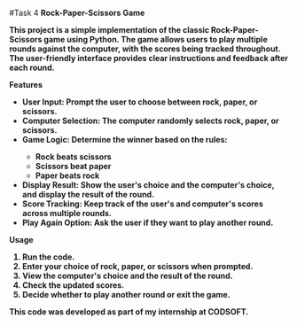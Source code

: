 #Task 4 <b>Rock-Paper-Scissors Game<b>

This project is a simple implementation of the classic Rock-Paper-Scissors game using Python. The game allows users to play multiple rounds against the computer, with the scores being tracked throughout. The user-friendly interface provides clear instructions and feedback after each round.

<b>Features</b>

<ul>
<li><b>User Input:</b> Prompt the user to choose between rock, paper, or scissors.</li>
<li><b>Computer Selection:</b> The computer randomly selects rock, paper, or scissors.</li>
<li><b>Game Logic:</b> Determine the winner based on the rules:</li>
  <ul>
	<li>Rock beats scissors</li>
	<li>Scissors beat paper</li>
	<li>Paper beats rock</li>
  </ul>
<li><b>Display Result:</b> Show the user's choice and the computer's choice, and display the result of the round.</li>
<li><b>Score Tracking:</b> Keep track of the user's and computer's scores across multiple rounds.</li>
<li><b>Play Again Option:</b> Ask the user if they want to play another round.</li>
</ul>

<b>Usage</b>

<ol>
<li>Run the code.</li>
<li>Enter your choice of rock, paper, or scissors when prompted.</li>
<li>View the computer's choice and the result of the round.</li>
<li>Check the updated scores.</li>
<li>Decide whether to play another round or exit the game.</li>
</ol>

This code was developed as part of my internship at <b>CODSOFT</b>.
